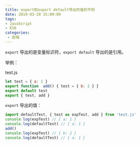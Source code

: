 ```yaml
---
title: export和export default导出的值的不同
date: 2019-03-28 15:09:09
tags:
- JavaScript
- ES6
categories: 
 - 前端
---
```


`export` 导出的是变量标识符，`export default` 导出的是引用。

举例：

test.js

```JavaScript
let test = { a: 1 }
export function  add() { test = { b: 2 } }
export default test
export { test, add }
```

`export` 导出的值：

```JavaScript
import defaultTest, { test as expTest, add } from 'test.js'
console.log(expTest) // { a: 1 }
console.log(defaultTest) // { a: 1 }
add()
console.log(expTest) // { b: 2 }
console.log(defaultTest) // { a: 1 }
```